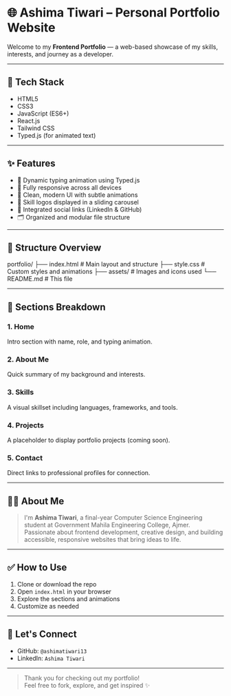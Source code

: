 # 🌐 Ashima Tiwari – Personal Portfolio Website

Welcome to my **Frontend Portfolio** — a web-based showcase of my skills, interests, and journey as a developer.

---

## 🚀 Tech Stack

- HTML5
- CSS3
- JavaScript (ES6+)
- React.js
- Tailwind CSS
- Typed.js (for animated text)

---

## ✨ Features

- 🧠 Dynamic typing animation using Typed.js  
- 📱 Fully responsive across all devices  
- 🎨 Clean, modern UI with subtle animations  
- 🧩 Skill logos displayed in a sliding carousel  
- 🔗 Integrated social links (LinkedIn & GitHub)  
- 🗂️ Organized and modular file structure

---

## 📁 Structure Overview

portfolio/
├── index.html # Main layout and structure
├── style.css # Custom styles and animations
├── assets/ # Images and icons used
└── README.md # This file

---

## 🧾 Sections Breakdown

### 1. Home  
Intro section with name, role, and typing animation.

### 2. About Me  
Quick summary of my background and interests.

### 3. Skills  
A visual skillset including languages, frameworks, and tools.

### 4. Projects  
A placeholder to display portfolio projects (coming soon).

### 5. Contact  
Direct links to professional profiles for connection.

---

## 👩‍💻 About Me

> I'm **Ashima Tiwari**, a final-year Computer Science Engineering student at Government Mahila Engineering College, Ajmer.  
> Passionate about frontend development, creative design, and building accessible, responsive websites that bring ideas to life.

---

## ✅ How to Use

1. Clone or download the repo  
2. Open `index.html` in your browser  
3. Explore the sections and animations  
4. Customize as needed

---

## 🤝 Let's Connect

- GitHub: `@ashimatiwari13`  
- LinkedIn: `Ashima Tiwari`

---

> Thank you for checking out my portfolio!  
> Feel free to fork, explore, and get inspired ✨
